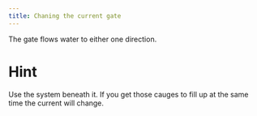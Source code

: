 ```yaml
---
title: Chaning the current gate
---
```


The gate flows water to either one direction.

# Hint
Use the system beneath it. If you get those cauges to fill up at the same time the current will change.
